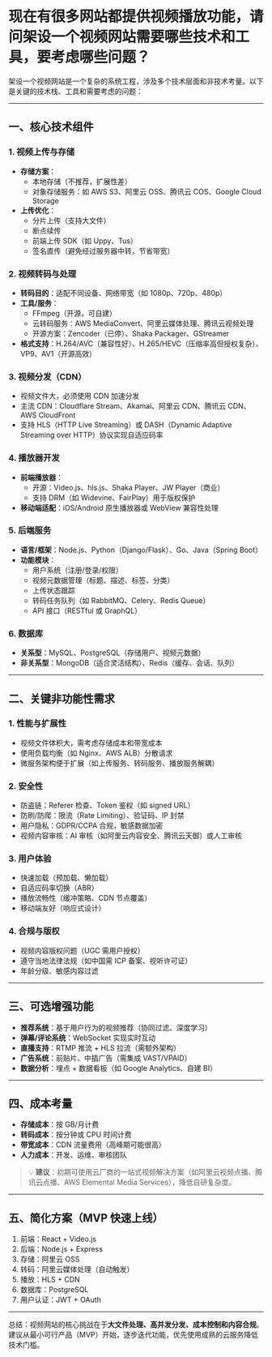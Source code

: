 # 现在有很多网站都提供视频播放功能，请问架设一个视频网站需要哪些技术和工具，要考虑哪些问题？

架设一个视频网站是一个复杂的系统工程，涉及多个技术层面和非技术考量。以下是关键的技术栈、工具和需要考虑的问题：

---

## 一、核心技术组件

### 1. **视频上传与存储**
- **存储方案**：
  - 本地存储（不推荐，扩展性差）
  - 对象存储服务：如 AWS S3、阿里云 OSS、腾讯云 COS、Google Cloud Storage
- **上传优化**：
  - 分片上传（支持大文件）
  - 断点续传
  - 前端上传 SDK（如 Uppy、Tus）
  - 签名直传（避免经过服务器中转，节省带宽）

### 2. **视频转码与处理**
- **转码目的**：适配不同设备、网络带宽（如 1080p、720p、480p）
- **工具/服务**：
  - FFmpeg（开源，可自建）
  - 云转码服务：AWS MediaConvert、阿里云媒体处理、腾讯云视频处理
  - 开源方案：Zencoder（已停）、Shaka Packager、GStreamer
- **格式支持**：H.264/AVC（兼容性好）、H.265/HEVC（压缩率高但授权复杂）、VP9、AV1（开源高效）

### 3. **视频分发（CDN）**
- 视频文件大，必须使用 CDN 加速分发
- 主流 CDN：Cloudflare Stream、Akamai、阿里云 CDN、腾讯云 CDN、AWS CloudFront
- 支持 HLS（HTTP Live Streaming）或 DASH（Dynamic Adaptive Streaming over HTTP）协议实现自适应码率

### 4. **播放器开发**
- **前端播放器**：
  - 开源：Video.js、hls.js、Shaka Player、JW Player（商业）
  - 支持 DRM（如 Widevine、FairPlay）用于版权保护
- **移动端适配**：iOS/Android 原生播放器或 WebView 兼容性处理

### 5. **后端服务**
- **语言/框架**：Node.js、Python（Django/Flask）、Go、Java（Spring Boot）
- **功能模块**：
  - 用户系统（注册/登录/权限）
  - 视频元数据管理（标题、描述、标签、分类）
  - 上传状态跟踪
  - 转码任务队列（如 RabbitMQ、Celery、Redis Queue）
  - API 接口（RESTful 或 GraphQL）

### 6. **数据库**
- **关系型**：MySQL、PostgreSQL（存储用户、视频元数据）
- **非关系型**：MongoDB（适合灵活结构）、Redis（缓存、会话、队列）

---

## 二、关键非功能性需求

### 1. **性能与扩展性**
- 视频文件体积大，需考虑存储成本和带宽成本
- 使用负载均衡（如 Nginx、AWS ALB）分散请求
- 微服务架构便于扩展（如上传服务、转码服务、播放服务解耦）

### 2. **安全性**
- 防盗链：Referer 检查、Token 鉴权（如 signed URL）
- 防刷/防爬：限流（Rate Limiting）、验证码、IP 封禁
- 用户隐私：GDPR/CCPA 合规，敏感数据加密
- 视频内容审核：AI 审核（如阿里云内容安全、腾讯云天御）或人工审核

### 3. **用户体验**
- 快速加载（预加载、懒加载）
- 自适应码率切换（ABR）
- 播放流畅性（缓冲策略、CDN 节点覆盖）
- 移动端友好（响应式设计）

### 4. **合规与版权**
- 视频内容版权问题（UGC 需用户授权）
- 遵守当地法律法规（如中国需 ICP 备案、视听许可证）
- 年龄分级、敏感内容过滤

---

## 三、可选增强功能

- **推荐系统**：基于用户行为的视频推荐（协同过滤、深度学习）
- **弹幕/评论系统**：WebSocket 实现实时互动
- **直播支持**：RTMP 推流 + HLS 拉流（需额外架构）
- **广告系统**：前贴片、中插广告（需集成 VAST/VPAID）
- **数据分析**：埋点 + 数据看板（如 Google Analytics、自建 BI）

---

## 四、成本考量

- **存储成本**：按 GB/月计费
- **转码成本**：按分钟或 CPU 时间计费
- **带宽成本**：CDN 流量费用（高峰期可能很高）
- **人力成本**：开发、运维、审核团队

> 💡 **建议**：初期可使用云厂商的一站式视频解决方案（如阿里云视频点播、腾讯云点播、AWS Elemental Media Services），降低自研复杂度。

---

## 五、简化方案（MVP 快速上线）

1. 前端：React + Video.js
2. 后端：Node.js + Express
3. 存储：阿里云 OSS
4. 转码：阿里云媒体处理（自动触发）
5. 播放：HLS + CDN
6. 数据库：PostgreSQL
7. 用户认证：JWT + OAuth

---

总结：视频网站的核心挑战在于**大文件处理、高并发分发、成本控制和内容合规**。建议从最小可行产品（MVP）开始，逐步迭代功能，优先使用成熟的云服务降低技术门槛。


